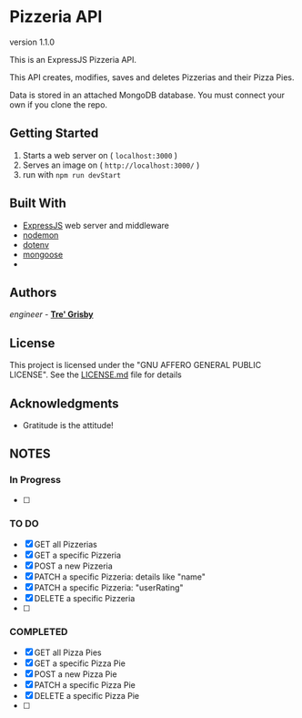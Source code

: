 # Pizzeria API
version 1.1.0

This is an ExpressJS Pizzeria API. 

This API creates, modifies, saves and deletes Pizzerias and their Pizza Pies.

Data is stored in an attached MongoDB database. You must connect your own if you clone the repo.

## Getting Started

1. Starts a web server on ( `localhost:3000` )
2. Serves an image on ( `http://localhost:3000/` )
3. run with `npm run devStart`

## Built With

- [ExpressJS](https://github.com/expressjs/express) web server and middleware
- [nodemon](https://)
- [dotenv](https://)
- [mongoose](https://)
- [](https://)

## Authors

_engineer_ - [**Tre' Grisby**](https://github.com/tre-anywhere)

## License

This project is licensed under the "GNU AFFERO GENERAL PUBLIC LICENSE". See the [LICENSE.md](https://github.com/tre-anywhere/PizzeriaAPI/blob/main/LICENSE) file for details

## Acknowledgments

- Gratitude is the attitude!

## NOTES

### In Progress
* [ ] 

### TO DO
* [x] GET all Pizzerias
* [x] GET a specific Pizzeria
* [x] POST a new Pizzeria
* [x] PATCH a specific Pizzeria: details like "name"
* [x] PATCH a specific Pizzeria: "userRating"
* [x] DELETE a specific Pizzeria
* [ ] 

### COMPLETED
* [x] GET all Pizza Pies
* [x] GET a specific Pizza Pie
* [x] POST a new Pizza Pie
* [x] PATCH a specific Pizza Pie
* [x] DELETE a specific Pizza Pie
* [ ] 